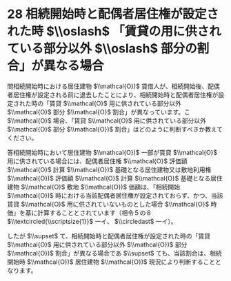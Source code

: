 # 28 相続開始時と配偶者居住権が設定された時 $\\oslash$ 「賃貸の用に供されている部分以外 $\\oslash$ 部分の割合」が異なる場合

問相続開始時における居住建物 $\\mathcal{O})$ 賃借人が、相続開始後、配偶者居住権が設定される前に退去したことにより、相続開始時と配偶者居住権が設定された時の「賃貸 $\\mathcal{O}$ 用に供されている部分以外 $\\mathcal{O}$ 部分 $\\mathcal{O}$ 割合」が異なっています。こ $\\mathcal{O}$ 場合、「賃貸 $\\mathcal{O}$ 用に供されている部分以外 $\\mathcal{O}$ 部分 $\\mathcal{O})$ 割合」はどのように判断すべきか教えてください。

答相続開始時において居住建物 $\\mathcal{O})$ 一部が賃貸 $\\mathcal{O}$ 用に供されている場合には、配偶者居住権 $\\mathcal{O}$ 評価額 $\\mathcal{O}$ 計算 $\\mathcal{O})$ 基礎となる居住建物又は敷地利用権 $\\mathcal{O})$ 評価額 $\\mathcal{O}$ 計算 $\\mathcal{O}$ 基礎となる居住建物 $\\mathcal{O}$ 敷地 $\\mathcal{O})$ 価額は、「相続開始 $\\mathcal{O})$ 時における当該配偶者居住権が設定されておらず、かつ、当該賃貸 $\\mathcal{O}$ 用に供されていないものとした場合 $\\mathcal{O}$ 時価」を基に計算することとされています（相令５の８ $\\textcircled{\\scriptsize{1}}$ 一イ、 $\\circledast$ 一イ）。

したが $\\supset$ て、相続開始時と配偶者居住権が設定された時の「賃貸 $\\mathcal{O}$ 用に供されている部分以外 $\\mathcal{O})$ 部分 $\\mathcal{O})$ 割合」が異なる場合であ $\\supset$ ても、当該割合は、相続開始時 $\\mathcal{O})$ 居住建物 $\\mathcal{O})$ 現況により判断することとなります。